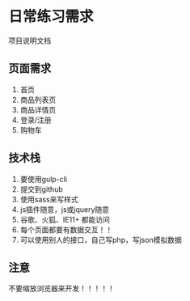 #  日常练习需求

项目说明文档



## 页面需求

1. 首页
2. 商品列表页
3. 商品详情页
4. 登录/注册
5. 购物车

## 技术栈

1. 要使用gulp-cli
2. 提交到github
3. 使用sass来写样式
4. js插件随意，js或jquery随意
5. 谷歌、火狐、IE11+ 都能访问
6. 每个页面都要有数据交互！！
7. 可以使用别人的接口，自己写php，写json模拟数据

## 注意

不要缩放浏览器来开发！！！！！

